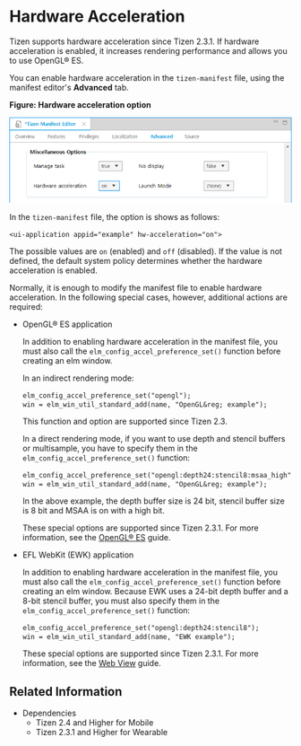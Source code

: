 # Hardware Acceleration


Tizen supports hardware acceleration since Tizen 2.3.1. If hardware acceleration is enabled, it increases rendering performance and allows you to use OpenGL&reg; ES.

You can enable hardware acceleration in the `tizen-manifest` file, using the manifest editor's **Advanced** tab.

**Figure: Hardware acceleration option**

![Hardware acceleration option](./media/hw_acceleration.png)

In the `tizen-manifest` file, the option is shows as follows:

```
<ui-application appid="example" hw-acceleration="on">
```

The possible values are `on` (enabled) and `off` (disabled). If the value is not defined, the default system policy determines whether the hardware acceleration is enabled.

Normally, it is enough to modify the manifest file to enable hardware acceleration. In the following special cases, however, additional actions are required:

- OpenGL&reg; ES application

  In addition to enabling hardware acceleration in the manifest file, you must also call the `elm_config_accel_preference_set()` function before creating an elm window.

  In an indirect rendering mode:

  ```
  elm_config_accel_preference_set("opengl");
  win = elm_win_util_standard_add(name, "OpenGL&reg; example");
  ```

  This function and option are supported since Tizen 2.3.

  In a direct rendering mode, if you want to use depth and stencil buffers or multisample, you have to specify them in the `elm_config_accel_preference_set()` function:

  ```
  elm_config_accel_preference_set("opengl:depth24:stencil8:msaa_high");
  win = elm_win_util_standard_add(name, "OpenGL&reg; example");
  ```

  In the above example, the depth buffer size is 24 bit, stencil buffer size is 8 bit and MSAA is on with a high bit.

  These special options are supported since Tizen 2.3.1. For more information, see the [OpenGL&reg; ES](opengl.md) guide.

- EFL WebKit (EWK) application

  In addition to enabling hardware acceleration in the manifest file, you must also call the `elm_config_accel_preference_set()` function before creating an elm window. Because EWK uses a 24-bit depth buffer and a 8-bit stencil buffer, you must also specify them in the `elm_config_accel_preference_set()` function:

  ```
  elm_config_accel_preference_set("opengl:depth24:stencil8");
  win = elm_win_util_standard_add(name, "EWK example");
  ```

  These special options are supported since Tizen 2.3.1. For more information, see the [Web View](../connectivity/web-view.md) guide.

## Related Information
- Dependencies
  - Tizen 2.4 and Higher for Mobile
  - Tizen 2.3.1 and Higher for Wearable
